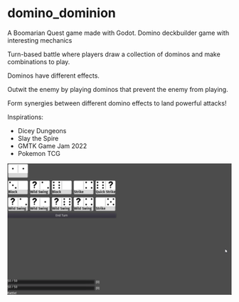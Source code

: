 # domino_dominion
A Boomarian Quest game made with Godot. Domino deckbuilder game with interesting mechanics

Turn-based battle where players draw a collection of dominos and make combinations to play.

Dominos have different effects.

Outwit the enemy by playing dominos that prevent the enemy from playing.

Form synergies between different domino effects to land powerful attacks!

Inspirations:
- Dicey Dungeons
- Slay the Spire
- GMTK Game Jam 2022
- Pokemon TCG

![Demo](https://github.com/boomyville/domino-dominion/blob/main/screenRecordings/23October2024.gif?raw=true)

